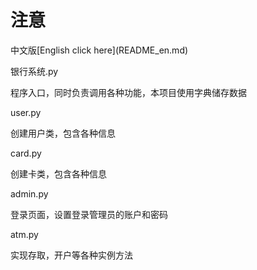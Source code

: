 # **注意**
中文版\[English click here](README_en.md)

银行系统.py

程序入口，同时负责调用各种功能，本项目使用字典储存数据

user.py

创建用户类，包含各种信息

card.py

创建卡类，包含各种信息

admin.py

登录页面，设置登录管理员的账户和密码

atm.py

实现存取，开户等各种实例方法
